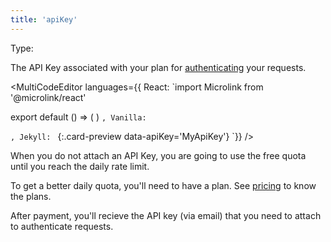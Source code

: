 ```yaml
---
title: 'apiKey'
--- 
```


Type: <Type children='<string>'/>

The API Key associated with your plan for [authenticating](/docs/api/basics/authentication) your requests.

<MultiCodeEditor languages={{
  React: `import Microlink from '@microlink/react' 
  
export default () => (
  <Microlink
    url='https://microlink.io'
    apiKey='MyApiKey'
  />
)
`, Vanilla: `
<script>
  document.addEventListener('DOMContentLoaded', function (event) {
    microlink('a', { apiKey: 'MyApiKey' })
  })
</script>
`, Jekyll: `
[](https://microlink.io){:.card-preview data-apiKey='MyApiKey'}
`}} 
/>

<Figcaption children="The free daily quota will be used if you don't provide a previously API key registered."  />

When you do not attach an API Key, you are going to use the free quota until you reach the daily rate limit.

To get a better daily quota, you'll need to have a plan. See [pricing](/#pricing) to know the plans.

After payment, you'll recieve the API key (via email) that you need to attach to authenticate requests.
